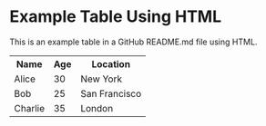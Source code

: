 # Example Table Using HTML

This is an example table in a GitHub README.md file using HTML.

<table>
  <tr>
    <th>Name</th>
    <th>Age</th>
    <th>Location</th>
  </tr>
  <tr>
    <td>Alice</td>
    <td>30</td>
    <td>New York</td>
  </tr>
  <tr>
    <td>Bob</td>
    <td>25</td>
    <td>San Francisco</td>
  </tr>
  <tr>
    <td>Charlie</td>
    <td>35</td>
    <td>London</td>
  </tr>
</table>
